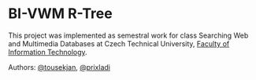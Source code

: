 # BI-VWM R-Tree

This project was implemented as semestral work for class Searching Web and Multimedia Databases  at Czech Technical University, [Faculty of Information Technology](https://fit.cvut.cz/en).


Authors: [@tousekjan](https://github.com/tousekjan/), [@prixladi](https://github.com/prixladi/)
